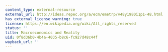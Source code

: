 ```yaml
---
content_type: external-resource
external_url: http://ideas.repec.org/a/ecm/emetrp/v48y1980i1p1-48.html
has_external_license_warning: true
license: https://en.wikipedia.org/wiki/All_rights_reserved
status: ''
title: Macroeconomics and Reality
uid: 0f8d36b0-4b4a-4035-b8c6-fc927d48c44f
wayback_url: ''
---
```

